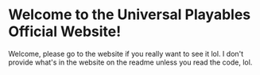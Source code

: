 # Welcome to the Universal Playables Official Website!

Welcome, please go to the website if you really want to see it lol. 
I don't provide what's in the website on the readme unless you read the code, lol.
